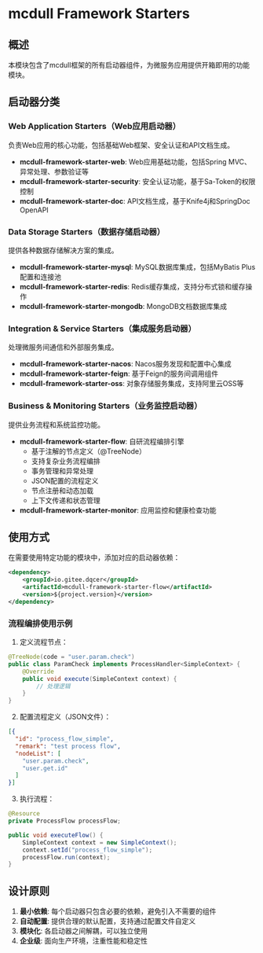 # mcdull Framework Starters

## 概述

本模块包含了mcdull框架的所有启动器组件，为微服务应用提供开箱即用的功能模块。

## 启动器分类

### Web Application Starters（Web应用启动器）
负责Web应用的核心功能，包括基础Web框架、安全认证和API文档生成。

- **mcdull-framework-starter-web**: Web应用基础功能，包括Spring MVC、异常处理、参数验证等
- **mcdull-framework-starter-security**: 安全认证功能，基于Sa-Token的权限控制
- **mcdull-framework-starter-doc**: API文档生成，基于Knife4j和SpringDoc OpenAPI

### Data Storage Starters（数据存储启动器）
提供各种数据存储解决方案的集成。

- **mcdull-framework-starter-mysql**: MySQL数据库集成，包括MyBatis Plus配置和连接池
- **mcdull-framework-starter-redis**: Redis缓存集成，支持分布式锁和缓存操作
- **mcdull-framework-starter-mongodb**: MongoDB文档数据库集成

### Integration & Service Starters（集成服务启动器）
处理微服务间通信和外部服务集成。

- **mcdull-framework-starter-nacos**: Nacos服务发现和配置中心集成
- **mcdull-framework-starter-feign**: 基于Feign的服务间调用组件
- **mcdull-framework-starter-oss**: 对象存储服务集成，支持阿里云OSS等

### Business & Monitoring Starters（业务监控启动器）
提供业务流程和系统监控功能。

- **mcdull-framework-starter-flow**: 自研流程编排引擎
  - 基于注解的节点定义（@TreeNode）
  - 支持复杂业务流程编排
  - 事务管理和异常处理
  - JSON配置的流程定义
  - 节点注册和动态加载
  - 上下文传递和状态管理
- **mcdull-framework-starter-monitor**: 应用监控和健康检查功能

## 使用方式

在需要使用特定功能的模块中，添加对应的启动器依赖：

```xml
<dependency>
    <groupId>io.gitee.dqcer</groupId>
    <artifactId>mcdull-framework-starter-flow</artifactId>
    <version>${project.version}</version>
</dependency>
```

### 流程编排使用示例

1. 定义流程节点：
```java
@TreeNode(code = "user.param.check")
public class ParamCheck implements ProcessHandler<SimpleContext> {
    @Override
    public void execute(SimpleContext context) {
        // 处理逻辑
    }
}
```

2. 配置流程定义（JSON文件）：
```json
[{
  "id": "process_flow_simple",
  "remark": "test process flow",
  "nodeList": [
    "user.param.check",
    "user.get.id"
  ]
}]
```

3. 执行流程：
```java
@Resource
private ProcessFlow processFlow;

public void executeFlow() {
    SimpleContext context = new SimpleContext();
    context.setId("process_flow_simple");
    processFlow.run(context);
}
```

## 设计原则

1. **最小依赖**: 每个启动器只包含必要的依赖，避免引入不需要的组件
2. **自动配置**: 提供合理的默认配置，支持通过配置文件自定义
3. **模块化**: 各启动器之间解耦，可以独立使用
4. **企业级**: 面向生产环境，注重性能和稳定性
